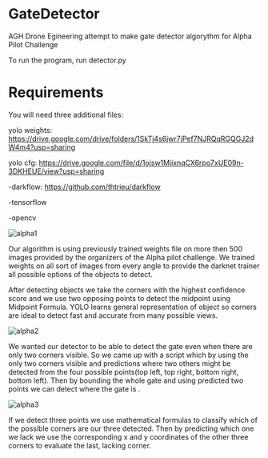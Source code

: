 # GateDetector
AGH Drone Egineering attempt to make gate detector algorythm for Alpha Pilot Challenge

To run the program, run detector.py

# Requirements
You will need three additional files:

yolo weights: https://drive.google.com/drive/folders/1SkTj4s6jwr7jPef7NJRQqRGQGJ2dW4m4?usp=sharing

yolo cfg: https://drive.google.com/file/d/1ojsw1MjixnqCX6rpo7xUE09n-3DKHEUE/view?usp=sharing

-darkflow: https://github.com/thtrieu/darkflow

-tensorflow

-opencv



![alpha1](https://i.imgur.com/ysXRc9R.png)

   Our algorithm is using previously trained weights file on more then 500 images provided by the organizers of the Alpha pilot challenge.
  We trained weights on all sort of images from every angle to provide the darknet trainer all possible options of the objects to detect.
  
  
  After detecting objects we take the corners with the highest confidence score and we use two opposing points to detect the midpoint 
  using Midpoint Formula. YOLO learns general representation of object so corners are ideal to detect fast and accurate from many possible 
  views.
  
   ![alpha2](https://i.imgur.com/NlBArN0.png)
  
  We wanted our detector to be able to detect the gate even when there are only two corners visible. So we came up with a 
  script which by using the only two corners visible and predictions where two others might be detected from the four possible points(top 
  left, top right, bottom right, bottom left). Then by bounding the whole gate and using predicted two points we can detect where the gate 
  is .
  
 ![alpha3](https://i.imgur.com/wIqyc9g.png)
  
  
  If we detect three points we use mathematical formulas to classify which of the possible corners are our three detected. 
  Then by predicting which one we lack we use the corresponding x and y coordinates of the other three corners to evaluate the last, 
  lacking corner.

